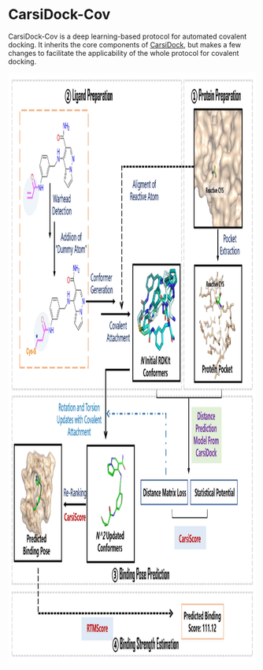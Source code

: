 # CarsiDock-Cov

CarsiDock-Cov is a deep learning-based protocol for automated covalent docking. It inherits the core components of [CarsiDock]((https://github.com/carbonsilicon-ai/CarsiDock/tree/main)), but makes a few changes  to facilitate the applicability of the whole protocol for covalent docking.
<div align=center>
<img src="https://github.com/sc8668/CarsiDock-Cov/blob/main/data/111.jpg" width="600px" height="1200px">
</div> 
